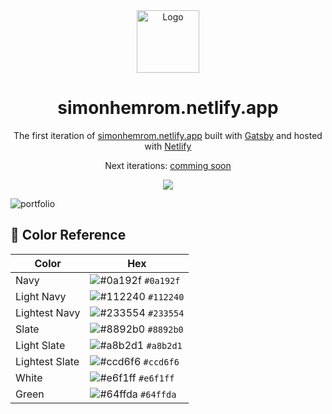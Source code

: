 <div align="center">
  <img alt="Logo" src="https://user-images.githubusercontent.com/69765697/132418682-dc6a88e4-be8e-48d7-9ede-a4f5ee45d034.png" width="100" />
</div>
<h1 align="center">
  simonhemrom.netlify.app
</h1>
<p align="center">
  The first iteration of <a href="https://simonhemrom.netlify.app" target="_blank">simonhemrom.netlify.app</a> built with <a href="https://www.nextjs.org/" target="_blank">Gatsby</a> and hosted with <a href="https://www.netlify.com/" target="_blank">Netlify</a>
</p>
<p align="center">
  Next iterations:
  <a href="https://github.com/simonsinfo" target="_blank">comming soon</a>
</p>
<p align="center">
  <a href="https://app.netlify.com/sites/simonhemrom/deploys" target="_blank">
    <img src="https://api.netlify.com/api/v1/badges/87b5e79c-56ee-4cf2-83ae-198c3e68202d/deploy-status" />
  </a>
</p>

![portfolio](https://github.com/simons-devtools/next-app/blob/main/public/site.png)



## 🎨 Color Reference

| Color          | Hex                                                                |
| -------------- | ------------------------------------------------------------------ |
| Navy           | ![#0a192f](https://via.placeholder.com/10/0a192f?text=+) `#0a192f` |
| Light Navy     | ![#112240](https://via.placeholder.com/10/0a192f?text=+) `#112240` |
| Lightest Navy  | ![#233554](https://via.placeholder.com/10/303C55?text=+) `#233554` |
| Slate          | ![#8892b0](https://via.placeholder.com/10/8892b0?text=+) `#8892b0` |
| Light Slate    | ![#a8b2d1](https://via.placeholder.com/10/a8b2d1?text=+) `#a8b2d1` |
| Lightest Slate | ![#ccd6f6](https://via.placeholder.com/10/ccd6f6?text=+) `#ccd6f6` |
| White          | ![#e6f1ff](https://via.placeholder.com/10/e6f1ff?text=+) `#e6f1ff` |
| Green          | ![#64ffda](https://via.placeholder.com/10/64ffda?text=+) `#64ffda` |
